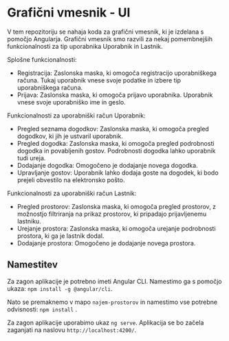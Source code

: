 # Grafični vmesnik - UI
V tem repozitoriju se nahaja koda za grafični vmesnik, ki je izdelana s pomočjo Angularja. Grafični vmesnik smo razvili
za nekaj pomembnejših funkcionalnosti za tip uporabnika Uporabnik in Lastnik.

Splošne funkcionalnosti:
- Registracija: Zaslonska maska, ki omogoča registracijo uporabniškega računa. Tukaj uporabnik vnese svoje podatke in
izbere tip uporabniškega računa.
- Prijava: Zaslonska maska, ki omogoča prijavo uporabnika. Uporabnik vnese svoje uporabniško ime in geslo.

Funkcionalnosti za uporabniški račun Uporabnik:
- Pregled seznama dogodkov: Zaslonska maska, ki omogoča pregled dogodkov, ki jih je ustvaril uporabnik.
- Pregled dogodka: Zaslonska maska, ki omogoča pregled podrobnosti dogodka in povabljenih gostov. Podrobnosti dogodka
lahko uporabnik tudi ureja.
- Dodajanje dogodka: Omogočeno je dodajanje novega dogodka.
- Upravljanje gostov: Uporabnik lahko dodaja goste na dogodek, ki bodo prejeli obvestilo na elektronsko pošto.

Funkcionalnosti za uporabniški račun Lastnik:
- Pregled prostorov: Zaslonska maska, ki omogoča pregled prostorov, z možnostjo filtriranja na prikaz prostorov, ki
pripadajo prijavljenemu lastniku.
- Urejanje prostora: Zaslonska maska, ki omogoča urejanje podrobnosti prostora, ki ga je lastnik dodal.
- Dodajanje prostora: Omogočeno je dodajanje novega prostora.

## Namestitev
Za zagon aplikacije je potrebno imeti Angular CLI. Namestimo ga s pomočjo ukaza: `npm install -g @angular/cli`.

Nato se premaknemo v mapo `najem-prostorov` in namestimo vse potrebne odvisnosti:  `npm install` .

Za zagon aplikacije uporabimo ukaz `ng serve`. Aplikacija se bo začela zaganjati na naslovu `http://localhost:4200/`.
